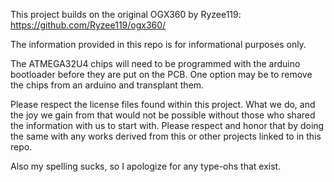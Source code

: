 This project builds on the original OGX360 by Ryzee119: https://github.com/Ryzee119/ogx360/

The information provided in this repo is for informational purposes only.

The ATMEGA32U4 chips will need to be programmed with the arduino bootloader before they are put on the PCB. One option may be to remove the chips
from an arduino and transplant them.

Please respect the license files found within this project. What we do, and the joy we gain from that would not be possible without those who shared the
information with us to start with. Please respect and honor that by doing the same with any works derived from this or other projects linked to in this repo.

Also my spelling sucks, so I apologize for any type-ohs that exist.